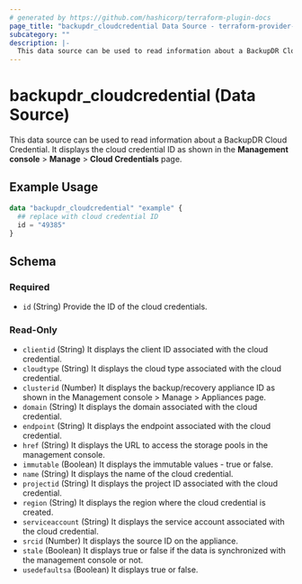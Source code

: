 ```yaml
---
# generated by https://github.com/hashicorp/terraform-plugin-docs
page_title: "backupdr_cloudcredential Data Source - terraform-provider-backupdr"
subcategory: ""
description: |-
  This data source can be used to read information about a BackupDR Cloud Credential. It displays the cloud credential ID as shown in the Management console > Manage > Cloud Credentials page.
---
```


# backupdr_cloudcredential (Data Source)

This data source can be used to read information about a BackupDR Cloud Credential. It displays the cloud credential ID as shown in the **Management console** > **Manage** > **Cloud Credentials** page.

## Example Usage

```terraform
data "backupdr_cloudcredential" "example" {
  ## replace with cloud credential ID
  id = "49385"
}
```

<!-- schema generated by tfplugindocs -->
## Schema

### Required

- `id` (String) Provide the ID of the cloud credentials.

### Read-Only

- `clientid` (String) It displays the client ID associated with the cloud credential.
- `cloudtype` (String) It displays the cloud type associated with the cloud credential.
- `clusterid` (Number) It displays the backup/recovery appliance ID as shown in the Management console > Manage > Appliances page.
- `domain` (String) It displays the domain associated with the cloud credential.
- `endpoint` (String) It displays the endpoint associated with the cloud credential.
- `href` (String) It displays the URL to access the storage pools in the management console.
- `immutable` (Boolean) It displays the immutable values - true or false.
- `name` (String) It displays the name of the cloud credential.
- `projectid` (String) It displays the project ID associated with the cloud credential.
- `region` (String) It displays the region where the cloud credential is created.
- `serviceaccount` (String) It displays the service account associated with the cloud credential.
- `srcid` (Number) It displays the source ID on the appliance.
- `stale` (Boolean) It displays true or false if the data is synchronized with the management console or not.
- `usedefaultsa` (Boolean) It displays true or false.
